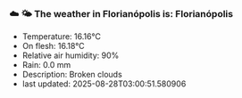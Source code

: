 ### ☁️ 🌤️  The weather in Florianópolis is: Florianópolis

- Temperature: 16.16°C
- On flesh: 16.18°C
- Relative air humidity: 90%
- Rain: 0.0 mm
- Description: Broken clouds
- last updated: 2025-08-28T03:00:51.580906
